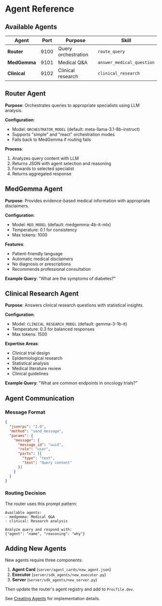 # Agent Reference

## Available Agents

| Agent | Port | Purpose | Skill |
|-------|------|---------|-------|
| **Router** | 9100 | Query orchestration | `route_query` |
| **MedGemma** | 9101 | Medical Q&A | `answer_medical_question` |
| **Clinical** | 9102 | Clinical research | `clinical_research` |

## Router Agent

**Purpose**: Orchestrates queries to appropriate specialists using LLM analysis.

**Configuration**:
- Model: `ORCHESTRATOR_MODEL` (default: meta-llama-3.1-8b-instruct)
- Supports "simple" and "react" orchestration modes
- Falls back to MedGemma if routing fails

**Process**:
1. Analyzes query content with LLM
2. Returns JSON with agent selection and reasoning
3. Forwards to selected specialist
4. Returns aggregated response

## MedGemma Agent  

**Purpose**: Provides evidence-based medical information with appropriate disclaimers.

**Configuration**:
- Model: `MED_MODEL` (default: medgemma-4b-it-mlx)
- Temperature: 0.1 for consistency
- Max tokens: 1000

**Features**:
- Patient-friendly language
- Automatic medical disclaimers
- No diagnosis or prescriptions
- Recommends professional consultation

**Example Query**: "What are the symptoms of diabetes?"

## Clinical Research Agent

**Purpose**: Answers clinical research questions with statistical insights.

**Configuration**:
- Model: `CLINICAL_RESEARCH_MODEL` (default: gemma-3-1b-it)
- Temperature: 0.3 for balanced responses
- Max tokens: 1500

**Expertise Areas**:
- Clinical trial design
- Epidemiological research
- Statistical analysis
- Medical literature review
- Clinical guidelines

**Example Query**: "What are common endpoints in oncology trials?"

## Agent Communication

### Message Format
```json
{
  "jsonrpc": "2.0",
  "method": "send_message",
  "params": {
    "message": {
      "message_id": "uuid",
      "role": "user",
      "parts": [{
        "type": "text",
        "text": "Query content"
      }]
    }
  }
}
```

### Routing Decision
The router uses this prompt pattern:
```
Available agents:
- medgemma: Medical Q&A
- clinical: Research analysis

Analyze query and respond with:
{"agent": "name", "reasoning": "why"}
```

## Adding New Agents

New agents require three components:

1. **Agent Card** (`server/agent_cards/new_agent.json`)
2. **Executor** (`server/sdk_agents/new_executor.py`)
3. **Server** (`server/sdk_agents/new_server.py`)

Then update the router's agent registry and add to `Procfile.dev`.

See [Creating Agents](../development/creating-agents.md) for implementation details.